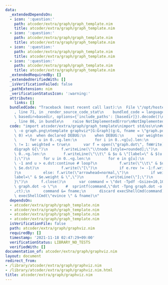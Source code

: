 ```yaml
---
data:
  _extendedDependsOn:
  - icon: ':question:'
    path: atcoder/extra/graph/graph_template.nim
    title: atcoder/extra/graph/graph_template.nim
  - icon: ':question:'
    path: atcoder/extra/graph/graph_template.nim
    title: atcoder/extra/graph/graph_template.nim
  - icon: ':question:'
    path: atcoder/extra/graph/graph_template.nim
    title: atcoder/extra/graph/graph_template.nim
  - icon: ':question:'
    path: atcoder/extra/graph/graph_template.nim
    title: atcoder/extra/graph/graph_template.nim
  _extendedRequiredBy: []
  _extendedVerifiedWith: []
  _isVerificationFailed: false
  _pathExtension: nim
  _verificationStatusIcon: ':warning:'
  attributes:
    links: []
  bundledCode: "Traceback (most recent call last):\n  File \"/opt/hostedtoolcache/Python/3.10.0/x64/lib/python3.10/site-packages/onlinejudge_verify/documentation/build.py\"\
    , line 71, in _render_source_code_stat\n    bundled_code = language.bundle(stat.path,\
    \ basedir=basedir, options={'include_paths': [basedir]}).decode()\n  File \"/opt/hostedtoolcache/Python/3.10.0/x64/lib/python3.10/site-packages/onlinejudge_verify/languages/nim.py\"\
    , line 86, in bundle\n    raise NotImplementedError\nNotImplementedError\n"
  code: "import atcoder/extra/graph/graph_template\nimport std/os\n\n#dot -Tpng graph.dot\
    \ -o graph.png\ntemplate graphviz*[G:Graph](g:G, fname = \"graph.pdf\", base =\
    \ 0) =\n  when declared DEBUG:\n    when DEBUG:\n      var weighted=false;#,directed=true;\n\
    \      for u in 0..<g.len:\n        for i in 0..<g[u].len:\n          if g[u][i].weight\
    \ != 1: weighted = true\n      var f = open(\"graph.dot\", fmWrite)\n      f.writeLine(\"\
    digraph G{\")\n      f.writeLine(\"\\tnode [style=rounded];\")\n      for u in\
    \ 0..<g.len:\n        f.writeLine(\"\\t\" & $u & \"[label=\" & $(u + base) & \"\
    ];\")\n      for u in 0..<g.len:\n        for e in g[u]:\n          if e.rev !=\
    \ -1 and u > e.dst:continue # loop?\n          f.write(\"\\t\" & $u & \"->\" &\
    \ $e.dst)\n          f.write(\"[\")\n          if e.rev != -1:f.write(\"arrowhead=none,\"\
    )\n          else: f.write(\"arrowhead=normal,\")\n          if weighted:f.write(\"\
    label=\" & $e.weight & \",\")\n          f.writeLine(\"];\")\n      f.writeLine(\"\
    }\")\n      f.close()\n      var command = \"dot -Tpdf -Gsize=10,10\\\\! -Gdpi=100\
    \ graph.dot -o \"\n    #  sprintf(command,\"dot -Tpng graph.dot -o graph%d.png\"\
    ,ct);\n      command &= fname;\n      discard execShellCmd(command)\n      discard\
    \ execShellCmd(\"evince \" & fname)\n"
  dependsOn:
  - atcoder/extra/graph/graph_template.nim
  - atcoder/extra/graph/graph_template.nim
  - atcoder/extra/graph/graph_template.nim
  - atcoder/extra/graph/graph_template.nim
  isVerificationFile: false
  path: atcoder/extra/graph/graphviz.nim
  requiredBy: []
  timestamp: '2021-11-18 02:47:29+09:00'
  verificationStatus: LIBRARY_NO_TESTS
  verifiedWith: []
documentation_of: atcoder/extra/graph/graphviz.nim
layout: document
redirect_from:
- /library/atcoder/extra/graph/graphviz.nim
- /library/atcoder/extra/graph/graphviz.nim.html
title: atcoder/extra/graph/graphviz.nim
---
```

